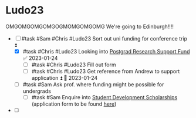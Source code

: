 # Ludo23
OMGOMGOMGOMGOGMOMGOMGOMG We're going to Edinburgh!!!!

- [ ] #task #Sam #Chris #Ludo23 Sort out uni funding for conference trip ⏫ 
	- [x] #task #Chris #Ludo23 Looking into [Postgrad Research Support Fund](https://www.birmingham.ac.uk/schools/calgs/scholarships/pgr-support-fund.aspx) ✅ 2023-01-24
		- [ ] #task #Chris #Ludo23 Fill out form 
		- [ ] #task #Chris #Ludo23 Get reference from Andrew to support application ⏫ 📅 2023-01-24 
	- [ ] #task #Sam Ask prof. where funding might be possible for undergrads 
		- [ ] #task #Sam Enquire into [Student Development Scholarships](https://www.birmingham.ac.uk/funding/undergraduate/student-development-scholarship.aspx?_ga=2.171116064.1827460278.1674224014-1030537893.1672524877) (application form to be found [here](https://uobasops.formstack.com/forms/sds))
- [ ] 